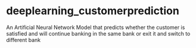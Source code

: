 # deeplearning_customerprediction
An Artificial Neural Network Model that predicts whether the customer is satisfied and will continue banking in the same bank or exit it and switch to different bank
